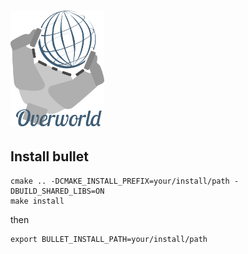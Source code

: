 # <img src="docs/images/overworld.png" width="150">

## Install bullet

```
cmake .. -DCMAKE_INSTALL_PREFIX=your/install/path -DBUILD_SHARED_LIBS=ON
make install
```

then

```
export BULLET_INSTALL_PATH=your/install/path
```